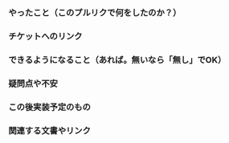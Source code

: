 ### やったこと（このプルリクで何をしたのか？）


### チケットへのリンク


### できるようになること（あれば。無いなら「無し」でOK）


### 疑問点や不安


### この後実装予定のもの


### 関連する文書やリンク